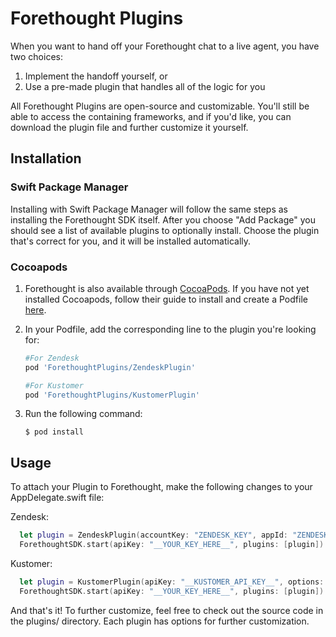 # Forethought Plugins

When you want to hand off your Forethought chat to a live agent, you have two choices:

1. Implement the handoff yourself, or
2. Use a pre-made plugin that handles all of the logic for you

All Forethought Plugins are open-source and customizable. You'll still be able to access the containing frameworks, and if you'd like, you can download the plugin file and further customize it yourself.

## Installation

### Swift Package Manager

Installing with Swift Package Manager will follow the same steps as installing the Forethought SDK itself. After you choose "Add Package" you should see a list of available plugins to optionally install. Choose the plugin that's correct for you, and it will be installed automatically.


### Cocoapods

1. Forethought is also available through [CocoaPods](http://cocoapods.org). If you have not yet installed Cocoapods, follow their guide to install and create a Podfile [here](https://guides.cocoapods.org/using/getting-started.html).  

1. In your Podfile, add the corresponding line to the plugin you're looking for:
   ```ruby
   #For Zendesk
   pod 'ForethoughtPlugins/ZendeskPlugin'

   #For Kustomer
   pod 'ForethoughtPlugins/KustomerPlugin'

   ```
1. Run the following command:
   ```
   $ pod install
   ```
   
##  Usage
To attach your Plugin to Forethought, make the following changes to your AppDelegate.swift file:


Zendesk:

   ```swift
	 let plugin = ZendeskPlugin(accountKey: "ZENDESK_KEY", appId: "ZENDESK_ID")
	 ForethoughtSDK.start(apiKey: "__YOUR_KEY_HERE__", plugins: [plugin])
   ```

Kustomer:

   ```swift
	 let plugin = KustomerPlugin(apiKey: "__KUSTOMER_API_KEY__", options: nil)
	 ForethoughtSDK.start(apiKey: "__YOUR_KEY_HERE__", plugins: [plugin])
   ```


And that's it! To further customize, feel free to check out the source code in the plugins/ directory. Each plugin has options for further customization.